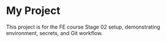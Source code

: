 # My Project
This project is for the FE course Stage 02 setup, demonstrating environment, secrets, and Git workflow.

